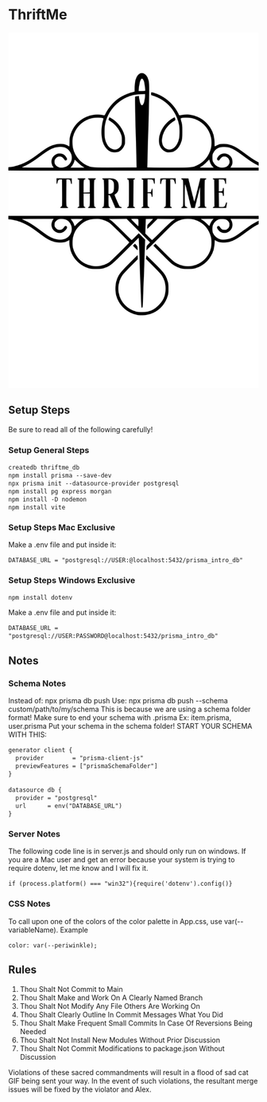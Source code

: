 # ThriftMe
![Logo of the ThriftMe Project.](https://github.com/AlexcellentArt/ThriftMe/blob/main/src/assets/ThriftMeLogo.svg)
## Setup Steps
Be sure to read all of the following carefully!
### Setup General Steps
```
createdb thriftme_db
npm install prisma --save-dev
npx prisma init --datasource-provider postgresql
npm install pg express morgan
npm install -D nodemon
npm install vite
```
### Setup Steps Mac Exclusive

Make a .env file and put inside it:
```
DATABASE_URL = "postgresql://USER:@localhost:5432/prisma_intro_db"
```
### Setup Steps Windows Exclusive
```
npm install dotenv
```
Make a .env file and put inside it:
```
DATABASE_URL = "postgresql://USER:PASSWORD@localhost:5432/prisma_intro_db"
```
## Notes
### Schema Notes
Instead of: npx prisma db push
Use: npx prisma db push --schema custom/path/to/my/schema
This is because we are using a schema folder format!
Make sure to end your schema with .prisma Ex: item.prisma, user.prisma
Put your schema in the schema folder!
START YOUR SCHEMA WITH THIS:
```
generator client {
  provider        = "prisma-client-js"
  previewFeatures = ["prismaSchemaFolder"]
}

datasource db {
  provider = "postgresql"
  url      = env("DATABASE_URL")
}
```
### Server Notes
The following code line is in server.js and should only run on windows. If you are a Mac user and get an error because your system is trying to require dotenv, let me know and I will fix it.
```
if (process.platform() === "win32"){require('dotenv').config()}
```
### CSS Notes
To call upon one of the colors of the color palette in App.css, use var(--variableName).
Example
```
color: var(--periwinkle);
```
## Rules
1. Thou Shalt Not Commit to Main
2. Thou Shalt Make and Work On A Clearly Named Branch
3. Thou Shalt Not Modify Any File Others Are Working On
4. Thou Shalt Clearly Outline In Commit Messages What You Did
5. Thou Shalt Make Frequent Small Commits In Case Of Reversions Being Needed
6. Thou Shalt Not Install New Modules Without Prior Discussion
7. Thou Shalt Not Commit Modifications to package.json Without Discussion

Violations of these sacred commandments will result in a flood of sad cat GIF being sent your way. In the event of such violations, the resultant merge issues will be fixed by the violator and Alex.
